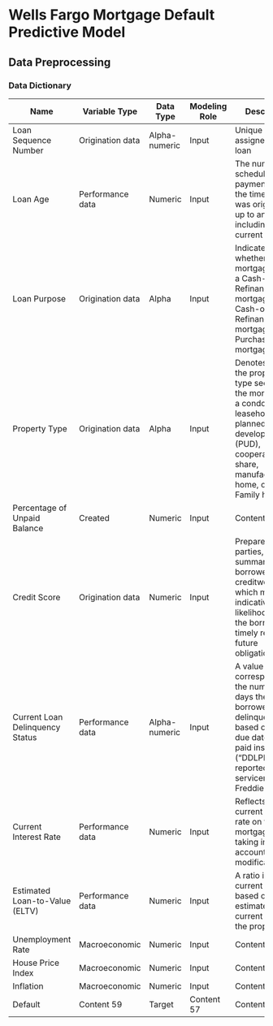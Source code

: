 # Wells Fargo Mortgage Default Predictive Model

## Data Preprocessing 
### Data Dictionary 
| Name | Variable Type | Data Type |  Modeling Role | Description |
|----------|----------|----------|----------|----------|
| Loan Sequence Number| Origination data| Alpha-numeric| Input| Unique identifier assigned to each loan|
| Loan Age| Performance data| Numeric| Input| The number of scheduled payments from the time the loan was originated up to and including the current period.|
| Loan Purpose| Origination data| Alpha| Input| Indicates whether the mortgage loan is a Cash-out Refinance mortgage, No Cash-out Refinance mortgage, or a Purchase mortgage|
| Property Type| Origination data| Alpha| Input| Denotes whether the property type secured by the mortgage is a condominium, leasehold, planned unit development (PUD), cooperative share, manufactured home, or Single-Family home|
| Percentage of Unpaid Balance| Created| Numeric| Input| Content 25|
| Credit Score| Origination data| Numeric| Input| Prepared by third parties, summarizing the borrower’s creditworthiness, which may be indicative of the likelihood that the borrower will timely repay future obligations|
| Current Loan Delinquency Status| Performance data| Alpha-numeric| Input| A value corresponding to the number of days the borrower is delinquent, based on the due date of last paid installment (“DDLPI”) reported by servicers to Freddie Mac|
| Current Interest Rate| Performance data| Numeric| Input| Reflects the current interest rate on the mortgage note, taking into account any loan modifications|
| Estimated Loan-to-Value (ELTV)| Performance data| Numeric| Input| A ratio indicating current LTV based on the estimated current value of the property|
| Unemployment Rate| Macroeconomic| Numeric| Input| Content 50|
| House Price Index| Macroeconomic| Numeric| Input| Content 55|
| Inflation| Macroeconomic| Numeric| Input| Content 60| 
| Default| Content 59| Target| Content 57| Content 60|




